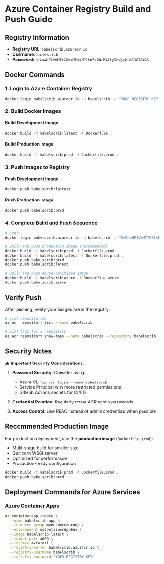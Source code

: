 # Azure Container Registry Build and Push Guide

## Registry Information
- **Registry URL**: `babelscrib.azurecr.io`
- **Username**: `babelscrib`
- **Password**: `k+2awHP1VmMTYG3tsMFcofPCtn7aBNiP1J3yIXdjq0+ACRCTA1EA`

## Docker Commands

### 1. Login to Azure Container Registry
```bash
docker login babelscrib.azurecr.io -u babelscrib -p "YOUR_REGISTRY_KEY"
```

### 2. Build Docker Images

#### Build Development Image
```bash
docker build -t babelscrib:latest -f Dockerfile .
```

#### Build Production Image
```bash
docker build -t babelscrib:prod -f Dockerfile.prod .
```

### 3. Push Images to Registry

#### Push Development Image
```bash
docker push babelscrib:lastest
```

#### Push Production Image
```bash
docker push babelscrib:prod
```

### 4. Complete Build and Push Sequence

```bash
# Login
docker login babelscrib.azurecr.io -u babelscrib -p "k+2awHP1VmMTYG3tsMFcofPCtn7aBNiP1J3yIXdjq0+ACRCTA1EA"

# Build and push production image (recommended)
docker build -t babelscrib:prod -f Dockerfile.prod .
docker build -t babelscrib:latest -f Dockerfile.prod .
docker push babelscrib:prod
docker push babelscrib:latest

# Build and push Azure-optimized image
docker build -t babelscrib:azure -f Dockerfile.azure .
docker push babelscrib:azure
```

## Verify Push
After pushing, verify your images are in the registry:

```bash
# List repositories
az acr repository list --name babelscrib

# List tags for a repository
az acr repository show-tags --name babelscrib --repository babelscrib
```

## Security Notes

⚠️ **Important Security Considerations:**

1. **Password Security**: Consider using:
   - Azure CLI: `az acr login --name babelscrib`
   - Service Principal with more restricted permissions
   - GitHub Actions secrets for CI/CD

2. **Credential Rotation**: Regularly rotate ACR admin passwords

3. **Access Control**: Use RBAC instead of admin credentials when possible

## Recommended Production Image

For production deployment, use the **production image** (`Dockerfile.prod`):
- Multi-stage build for smaller size
- Gunicorn WSGI server
- Optimized for performance
- Production-ready configuration

```bash
docker build -t babelscrib:prod -f Dockerfile.prod .
docker push babelscrib:prod
```

## Deployment Commands for Azure Services

### Azure Container Apps
```bash
az containerapp create \
  --name babelscrib-app \
  --resource-group myResourceGroup \
  --environment myContainerAppEnv \
  --image babelscrib:latest \
  --target-port 8000 \
  --ingress external \
  --registry-server babelscrib.azurecr.io \
  --registry-username babelscrib \
  --registry-password "YOUR_REGISTRY_KEY"
```

